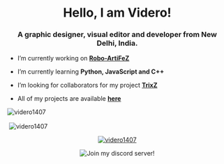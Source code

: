 <h1 align="center">Hello, I am Videro!</h1>
<h3 align="center">A graphic designer, visual editor and developer from New Delhi, India.</h3>


- I’m currently working on [**Robo-ArtiFeZ**](https://github.com/Videro1407/ArtiFeZ)

- I’m currently learning **Python, JavaScript and C++**

- I’m looking for collaborators for my project [**TrixZ**](https://discordbotlist.com/bots/trixz)

- All of my projects are available [**here**](https://www.github.com/Videro1407)

<p><img align="center" src="https://github-readme-stats.vercel.app/api/top-langs?username=videro1407&show_icons=true&locale=en&layout=compact&theme=graywhite" alt="videro1407" /></p>
<p>&nbsp;<img align="center" src="https://github-readme-stats.vercel.app/api?username=videro1407&show_icons=true&locale=en&theme=graywhite&layout=compact" alt="videro1407" /></p>

<p align="center"> <a href="https://twitter.com/videro1407" target="blank"><img src="https://img.shields.io/twitter/follow/videro1407?logo=twitter&style=for-the-badge&color=blue&lablelColor=ffffff&logoColor=blue" alt="videro1407" title="Follow me on Twitter!"/></a> </p>

<p align="center"><img src="https://discordapp.com/api/guilds/690494216572239922/widget.png?style=banner2" alt="Join my discord server!" title="Join my discord server!"/></p>
